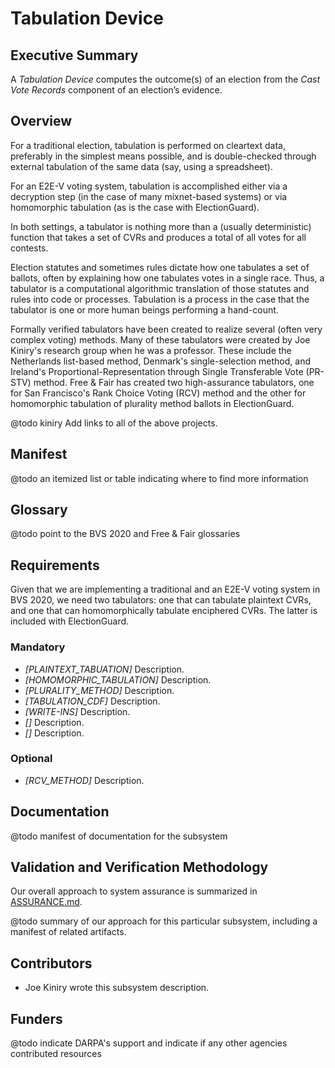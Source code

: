 # Tabulation Device

## Executive Summary

A *Tabulation Device* computes the outcome(s) of an election from the
*Cast Vote Records* component of an election’s evidence.

## Overview

For a traditional election, tabulation is performed on cleartext
data, preferably in the simplest means possible, and is double-checked
through external tabulation of the same data (say, using a
spreadsheet).

For an E2E-V voting system, tabulation is accomplished
either via a decryption step (in the case of many mixnet-based
systems) or via homomorphic tabulation (as is the case with
ElectionGuard).

In both settings, a tabulator is nothing more than a (usually deterministic)
function that takes a set of CVRs and produces a total of all votes for all
contests.

Election statutes and sometimes rules dictate how one tabulates a set of
ballots, often by explaining how one tabulates votes in a single race.
Thus, a tabulator is a computational algorithmic translation of those
statutes and rules into code or processes.  Tabulation is a process in the 
case that the tabulator is one or more human beings performing a hand-count.

Formally verified tabulators have been created to realize several (often very 
complex voting) methods.  Many of these tabulators were created by Joe Kiniry's 
research group when he was a professor.  These include the Netherlands 
list-based method, Denmark's single-selection method, and Ireland's 
Proportional-Representation through Single Transferable
Vote (PR-STV) method.  Free & Fair has created two high-assurance tabulators,
one for San Francisco's Rank Choice Voting (RCV) method and the other for
homomorphic tabulation of plurality method ballots in ElectionGuard.

@todo kiniry Add links to all of the above projects.

## Manifest

@todo an itemized list or table indicating where to find more information

## Glossary

@todo point to the BVS 2020 and Free & Fair glossaries

## Requirements

Given that we are implementing a traditional and an E2E-V voting system in 
BVS 2020, we need two tabulators: one that can tabulate plaintext CVRs, and
one that can homomorphically tabulate enciphered CVRs.  The latter is included
with ElectionGuard.

### Mandatory

- *[PLAINTEXT_TABUATION]* Description.
- *[HOMOMORPHIC_TABULATION]* Description.
- *[PLURALITY_METHOD]* Description.
- *[TABULATION_CDF]* Description.
- *[WRITE-INS]* Description.
- *[]* Description.
- *[]* Description.

### Optional

- *[RCV_METHOD]* Description.

## Documentation

@todo manifest of documentation for the subsystem

## Validation and Verification Methodology

Our overall approach to system assurance is summarized in
[ASSURANCE.md](../ASSURANCE.md).

@todo summary of our approach for this particular subsystem, including
a manifest of related artifacts.

## Contributors

- Joe Kiniry wrote this subsystem description.

## Funders

@todo indicate DARPA's support and indicate if any other agencies
contributed resources